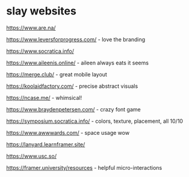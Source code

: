 # slay websites

https://www.are.na/

https://www.leversforprogress.com/ - love the branding

https://www.socratica.info/

https://www.aileenis.online/ - aileen always eats it seems

https://merge.club/ - great mobile layout

https://koolaidfactory.com/ - precise abstract visuals

https://ncase.me/ - whimsical!

https://www.braydenpetersen.com/ - crazy font game

https://symposium.socratica.info/ - colors, texture, placement, all 10/10

https://www.awwwards.com/ - space usage wow

https://lanyard.learnframer.site/

https://www.usc.so/

https://framer.university/resources - helpful micro-interactions
